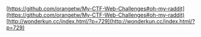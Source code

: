 [https://github.com/orangetw/My-CTF-Web-Challenges#oh-my-raddit](https://github.com/orangetw/My-CTF-Web-Challenges#oh-my-raddit)
[http://wonderkun.cc/index.html/?p=729](http://wonderkun.cc/index.html/?p=729)
